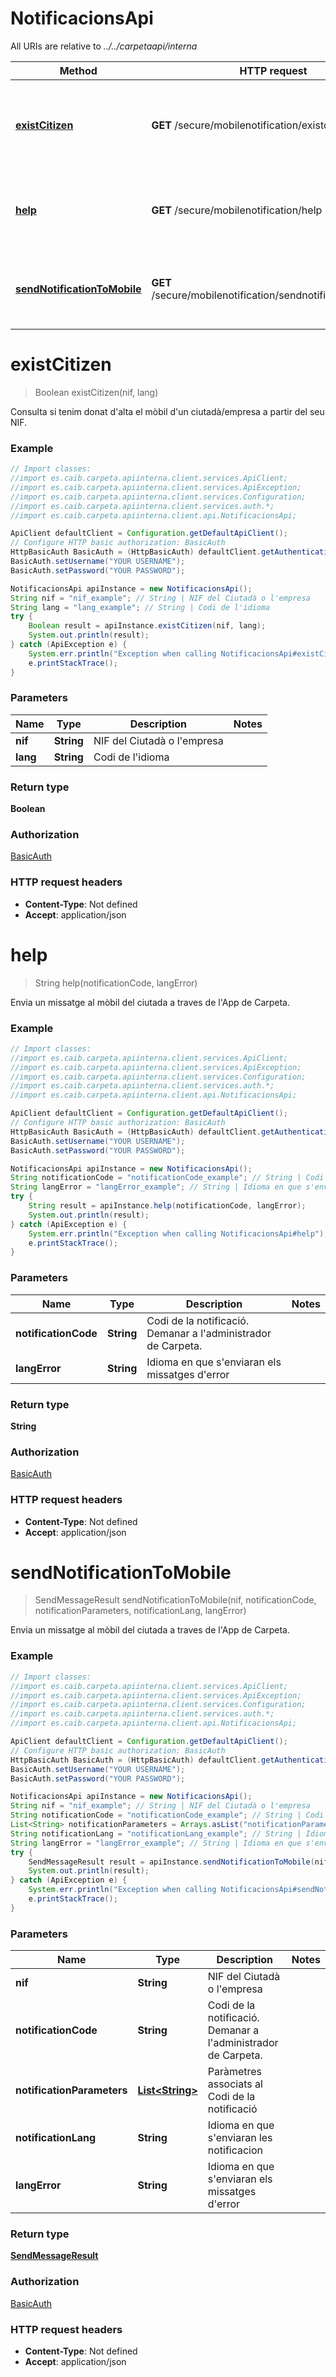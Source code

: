# NotificacionsApi

All URIs are relative to *../../carpetaapi/interna*

Method | HTTP request | Description
------------- | ------------- | -------------
[**existCitizen**](NotificacionsApi.md#existCitizen) | **GET** /secure/mobilenotification/existcitizen | Consulta si tenim donat d&#x27;alta el mòbil d&#x27;un ciutadà/empresa a partir del seu NIF.
[**help**](NotificacionsApi.md#help) | **GET** /secure/mobilenotification/help | Envia un missatge al mòbil del ciutada a traves de l&#x27;App de Carpeta.
[**sendNotificationToMobile**](NotificacionsApi.md#sendNotificationToMobile) | **GET** /secure/mobilenotification/sendnotificationtomobile | Envia un missatge al mòbil del ciutada a traves de l&#x27;App de Carpeta.

<a name="existCitizen"></a>
# **existCitizen**
> Boolean existCitizen(nif, lang)

Consulta si tenim donat d&#x27;alta el mòbil d&#x27;un ciutadà/empresa a partir del seu NIF.

### Example
```java
// Import classes:
//import es.caib.carpeta.apiinterna.client.services.ApiClient;
//import es.caib.carpeta.apiinterna.client.services.ApiException;
//import es.caib.carpeta.apiinterna.client.services.Configuration;
//import es.caib.carpeta.apiinterna.client.services.auth.*;
//import es.caib.carpeta.apiinterna.client.api.NotificacionsApi;

ApiClient defaultClient = Configuration.getDefaultApiClient();
// Configure HTTP basic authorization: BasicAuth
HttpBasicAuth BasicAuth = (HttpBasicAuth) defaultClient.getAuthentication("BasicAuth");
BasicAuth.setUsername("YOUR USERNAME");
BasicAuth.setPassword("YOUR PASSWORD");

NotificacionsApi apiInstance = new NotificacionsApi();
String nif = "nif_example"; // String | NIF del Ciutadà o l'empresa
String lang = "lang_example"; // String | Codi de l'idioma
try {
    Boolean result = apiInstance.existCitizen(nif, lang);
    System.out.println(result);
} catch (ApiException e) {
    System.err.println("Exception when calling NotificacionsApi#existCitizen");
    e.printStackTrace();
}
```

### Parameters

Name | Type | Description  | Notes
------------- | ------------- | ------------- | -------------
 **nif** | **String**| NIF del Ciutadà o l&#x27;empresa |
 **lang** | **String**| Codi de l&#x27;idioma |

### Return type

**Boolean**

### Authorization

[BasicAuth](../README.md#BasicAuth)

### HTTP request headers

 - **Content-Type**: Not defined
 - **Accept**: application/json

<a name="help"></a>
# **help**
> String help(notificationCode, langError)

Envia un missatge al mòbil del ciutada a traves de l&#x27;App de Carpeta.

### Example
```java
// Import classes:
//import es.caib.carpeta.apiinterna.client.services.ApiClient;
//import es.caib.carpeta.apiinterna.client.services.ApiException;
//import es.caib.carpeta.apiinterna.client.services.Configuration;
//import es.caib.carpeta.apiinterna.client.services.auth.*;
//import es.caib.carpeta.apiinterna.client.api.NotificacionsApi;

ApiClient defaultClient = Configuration.getDefaultApiClient();
// Configure HTTP basic authorization: BasicAuth
HttpBasicAuth BasicAuth = (HttpBasicAuth) defaultClient.getAuthentication("BasicAuth");
BasicAuth.setUsername("YOUR USERNAME");
BasicAuth.setPassword("YOUR PASSWORD");

NotificacionsApi apiInstance = new NotificacionsApi();
String notificationCode = "notificationCode_example"; // String | Codi de la notificació. Demanar a l'administrador de Carpeta.
String langError = "langError_example"; // String | Idioma en que s'enviaran els missatges d'error
try {
    String result = apiInstance.help(notificationCode, langError);
    System.out.println(result);
} catch (ApiException e) {
    System.err.println("Exception when calling NotificacionsApi#help");
    e.printStackTrace();
}
```

### Parameters

Name | Type | Description  | Notes
------------- | ------------- | ------------- | -------------
 **notificationCode** | **String**| Codi de la notificació. Demanar a l&#x27;administrador de Carpeta. |
 **langError** | **String**| Idioma en que s&#x27;enviaran els missatges d&#x27;error |

### Return type

**String**

### Authorization

[BasicAuth](../README.md#BasicAuth)

### HTTP request headers

 - **Content-Type**: Not defined
 - **Accept**: application/json

<a name="sendNotificationToMobile"></a>
# **sendNotificationToMobile**
> SendMessageResult sendNotificationToMobile(nif, notificationCode, notificationParameters, notificationLang, langError)

Envia un missatge al mòbil del ciutada a traves de l&#x27;App de Carpeta.

### Example
```java
// Import classes:
//import es.caib.carpeta.apiinterna.client.services.ApiClient;
//import es.caib.carpeta.apiinterna.client.services.ApiException;
//import es.caib.carpeta.apiinterna.client.services.Configuration;
//import es.caib.carpeta.apiinterna.client.services.auth.*;
//import es.caib.carpeta.apiinterna.client.api.NotificacionsApi;

ApiClient defaultClient = Configuration.getDefaultApiClient();
// Configure HTTP basic authorization: BasicAuth
HttpBasicAuth BasicAuth = (HttpBasicAuth) defaultClient.getAuthentication("BasicAuth");
BasicAuth.setUsername("YOUR USERNAME");
BasicAuth.setPassword("YOUR PASSWORD");

NotificacionsApi apiInstance = new NotificacionsApi();
String nif = "nif_example"; // String | NIF del Ciutadà o l'empresa
String notificationCode = "notificationCode_example"; // String | Codi de la notificació. Demanar a l'administrador de Carpeta.
List<String> notificationParameters = Arrays.asList("notificationParameters_example"); // List<String> | Paràmetres associats al Codi de la notificació
String notificationLang = "notificationLang_example"; // String | Idioma en que s'enviaran les notificacion
String langError = "langError_example"; // String | Idioma en que s'enviaran els missatges d'error
try {
    SendMessageResult result = apiInstance.sendNotificationToMobile(nif, notificationCode, notificationParameters, notificationLang, langError);
    System.out.println(result);
} catch (ApiException e) {
    System.err.println("Exception when calling NotificacionsApi#sendNotificationToMobile");
    e.printStackTrace();
}
```

### Parameters

Name | Type | Description  | Notes
------------- | ------------- | ------------- | -------------
 **nif** | **String**| NIF del Ciutadà o l&#x27;empresa |
 **notificationCode** | **String**| Codi de la notificació. Demanar a l&#x27;administrador de Carpeta. |
 **notificationParameters** | [**List&lt;String&gt;**](String.md)| Paràmetres associats al Codi de la notificació |
 **notificationLang** | **String**| Idioma en que s&#x27;enviaran les notificacion |
 **langError** | **String**| Idioma en que s&#x27;enviaran els missatges d&#x27;error |

### Return type

[**SendMessageResult**](SendMessageResult.md)

### Authorization

[BasicAuth](../README.md#BasicAuth)

### HTTP request headers

 - **Content-Type**: Not defined
 - **Accept**: application/json

